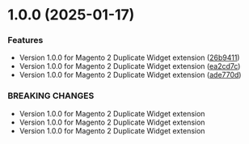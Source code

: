 # 1.0.0 (2025-01-17)


### Features

* Version 1.0.0 for Magento 2 Duplicate Widget extension ([26b9411](https://github.com/triveon/duplicate-widget/commit/26b941193849ab13ad909f48f71b5d6a8b1264da))
* Version 1.0.0 for Magento 2 Duplicate Widget extension ([ea2cd7c](https://github.com/triveon/duplicate-widget/commit/ea2cd7c1ab63f6cef5a0fb5bd1e86570327648f0))
* Version 1.0.0 for Magento 2 Duplicate Widget extension ([ade770d](https://github.com/triveon/duplicate-widget/commit/ade770d41694f50be9a701a03f4e500da09acbee))


### BREAKING CHANGES

* Version 1.0.0 for Magento 2 Duplicate Widget extension
* Version 1.0.0 for Magento 2 Duplicate Widget extension
* Version 1.0.0 for Magento 2 Duplicate Widget extension
